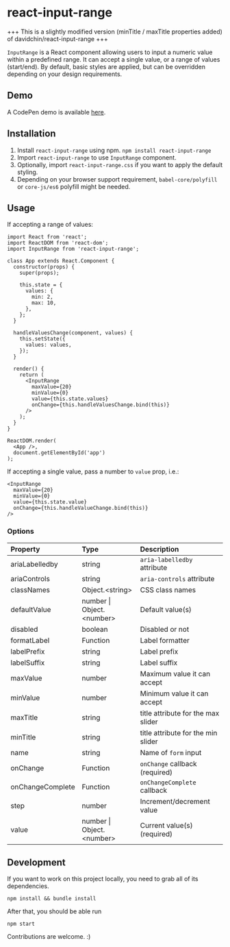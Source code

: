 # react-input-range

+++ This is a slightly modified version (minTitle / maxTitle properties added) of davidchin/react-input-range +++

`InputRange` is a React component allowing users to input a numeric value within a predefined range. It can accept a single value, or a range of values (start/end). By default, basic styles are applied, but can be overridden depending on your design requirements.

## Demo
A CodePen demo is available [here](http://codepen.io/davidchin/full/GpNvqw/).

## Installation

1. Install `react-input-range` using npm. `npm install react-input-range`
2. Import `react-input-range` to use `InputRange` component.
3. Optionally, import `react-input-range.css` if you want to apply the default styling.
4. Depending on your browser support requirement, `babel-core/polyfill` or `core-js/es6` polyfill might be needed.

## Usage
If accepting a range of values:

```{js}
import React from 'react';
import ReactDOM from 'react-dom';
import InputRange from 'react-input-range';

class App extends React.Component {
  constructor(props) {
    super(props);

    this.state = {
      values: {
        min: 2,
        max: 10,
      },
    };
  }

  handleValuesChange(component, values) {
    this.setState({
      values: values,
    });
  }

  render() {
    return (
      <InputRange
        maxValue={20}
        minValue={0}
        value={this.state.values}
        onChange={this.handleValuesChange.bind(this)}
      />
    );
  }
}

ReactDOM.render(
  <App />,
  document.getElementById('app')
);
```

If accepting a single value, pass a number to `value` prop, i.e.:

```{js}
<InputRange
  maxValue={20}
  minValue={0}
  value={this.state.value}
  onChange={this.handleValueChange.bind(this)}
/>
```

### Options
Property                | Type                               | Description
:-----------------------|:-----------------------------------|:----------------------------------
ariaLabelledby          |string                              |`aria-labelledby` attribute
ariaControls            |string                              |`aria-controls` attribute
classNames              |Object.&lt;string&gt;               |CSS class names
defaultValue            |number &vert; Object.&lt;number&gt; |Default value(s)
disabled                |boolean                             |Disabled or not
formatLabel             |Function                            |Label formatter
labelPrefix             |string                              |Label prefix
labelSuffix             |string                              |Label suffix
maxValue                |number                              |Maximum value it can accept
minValue                |number                              |Minimum value it can accept
maxTitle                |string                              |title attribute for the max slider
minTitle                |string                              |title attribute for the min slider
name                    |string                              |Name of `form` input
onChange                |Function                            |`onChange` callback (required)
onChangeComplete        |Function                            |`onChangeComplete` callback
step                    |number                              |Increment/decrement value
value                   |number &vert; Object.&lt;number&gt; |Current value(s) (required)

## Development

If you want to work on this project locally, you need to grab all of its dependencies.
```
npm install && bundle install
```

After that, you should be able run
```
npm start
```

Contributions are welcome. :)

